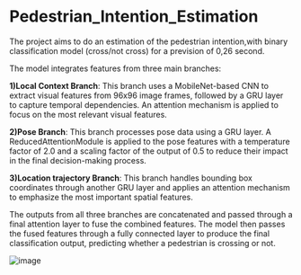 # Pedestrian_Intention_Estimation
The project aims to do an estimation of the pedestrian intention,with binary classification model (cross/not cross) for a prevision of 0,26 second.

The model integrates features from three main branches:

**1)Local Context Branch**: This branch uses a MobileNet-based CNN to extract visual features from 96x96 image frames, followed by a GRU layer to capture temporal dependencies. An attention mechanism is applied to focus on the most relevant visual features.

**2)Pose Branch**: This branch processes pose data using a GRU layer. A ReducedAttentionModule is applied to the pose features with a temperature factor of 2.0 and a scaling factor of the output of 0.5 to reduce their impact in the final decision-making process.

**3)Location trajectory Branch**: This branch handles bounding box coordinates through another GRU layer and applies an attention mechanism to emphasize the most important spatial features.

The outputs from all three branches are concatenated and passed through a final attention layer to fuse the combined features. The model then passes the fused features through a fully connected layer to produce the final classification output, predicting whether a pedestrian is crossing or not.

![image](https://github.com/user-attachments/assets/aeed1dd7-1a41-4c02-8198-b7c6a38825f6)
